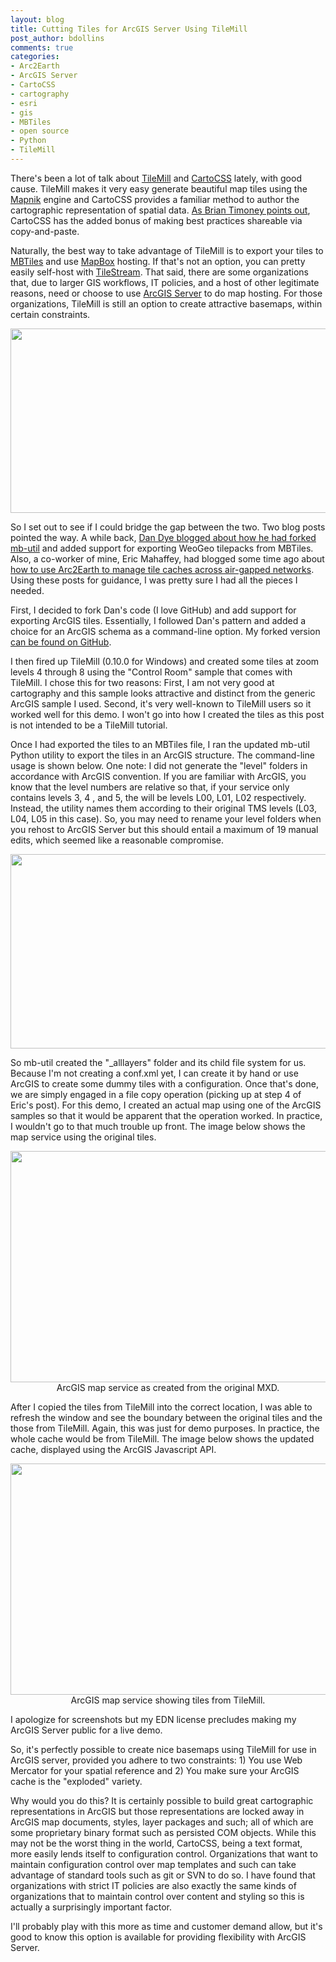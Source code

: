 ```yaml
---
layout: blog
title: Cutting Tiles for ArcGIS Server Using TileMill
post_author: bdollins
comments: true
categories:
- Arc2Earth
- ArcGIS Server
- CartoCSS
- cartography
- esri
- gis
- MBTiles
- open source
- Python
- TileMill
---
```


<p>There's been a lot of talk about <a href="http://mapbox.com/tilemill/" target="_blank">TileMill</a> and <a href="http://mapbox.com/tilemill/docs/manual/carto/" target="_blank">CartoCSS</a> lately, with good cause. TileMill makes it very easy generate beautiful map tiles using the <a href="http://mapnik.org/" target="_blank">Mapnik</a> engine and CartoCSS provides a familiar method to author the cartographic representation of spatial data. <a href="http://mapbrief.com/2012/09/27/gis-cartography-the-latest-best-opportunity-to-bridge-the-chasm/" target="_blank">As Brian Timoney points out</a>, CartoCSS has the added bonus of making best practices shareable via copy-and-paste.</p>

<p>Naturally, the best way to take advantage of TileMill is to export your tiles to <a href="https://github.com/mapbox/mbtiles-spec" target="_blank">MBTiles</a> and use <a href="http://mapbox.com/" target="_blank">MapBox</a> hosting. If that's not an option, you can pretty easily self-host with <a href="https://github.com/mapbox/tilestream" target="_blank">TileStream</a>. That said, there are some organizations that, due to larger GIS workflows, IT policies, and a host of other legitimate reasons, need or choose to use <a href="http://www.esri.com" target="_blank">ArcGIS Server</a> to do map hosting. For those organizations, TileMill is still an option to create attractive basemaps, within certain constraints.</p>

<img alt="" class="aligncenter size-full wp-image-2911" height="295" src="http://geobabble.files.wordpress.com/2012/10/tilemill_screen.png" title="tilemill_screen" width="640" />

So I set out to see if I could bridge the gap between the two. Two blog posts pointed the way. A while back, <a href="http://www.weogeo.com/blog/Create_WeoGeo_Tilepack_from_MBTiles_SQLite_database_with_mbutil.html" target="_blank">Dan Dye blogged about how he had forked mb-util</a> and added support for exporting WeoGeo tilepacks from MBTiles. Also, a co-worker of mine, Eric Mahaffey, had blogged some time ago about <a href="http://www.zekiah.com/index.php?q=blog/2011/08/03/using-arc2earth-tile-caching-across-air-gapped-networks" target="_blank">how to use Arc2Earth to manage tile caches across air-gapped networks</a>. Using these posts for guidance, I was pretty sure I had all the pieces I needed. <!--more-->

First, I decided to fork Dan's code (I love GitHub) and add support for exporting ArcGIS tiles. Essentially, I followed Dan's pattern and added a choice for an ArcGIS schema as a command-line option. My forked version <a href="https://github.com/geobabbler/mbutil" target="_blank">can be found on GitHub</a>.

I then fired up TileMill (0.10.0 for Windows) and created some tiles at zoom levels 4 through 8 using the "Control Room" sample that comes with TileMill. I chose this for two reasons: First, I am not very good at cartography and this sample looks attractive and distinct from the generic ArcGIS sample I used. Second, it's very well-known to TileMill users so it worked well for this demo. I won't go into how I created the tiles as this post is not intended to be a TileMill tutorial.

Once I had exported the tiles to an MBTiles file, I ran the updated mb-util Python utility to export the tiles in an ArcGIS structure. The command-line usage is shown below. One note: I did not generate the "level" folders in accordance with ArcGIS convention. If you are familiar with ArcGIS, you know that the level numbers are relative so that, if your service only contains levels 3, 4 , and 5, the will be levels L00, L01, L02 respectively. Instead, the utility names them according to their original TMS levels (L03, L04, L05 in this case). So, you may need to rename your level folders when you rehost to ArcGIS Server but this should entail a maximum of 19 manual edits, which seemed like a reasonable compromise.

<a href="http://geobabble.files.wordpress.com/2012/10/mbutil_cmd.png"><img alt="" class="aligncenter size-full wp-image-2897" height="311" src="http://geobabble.files.wordpress.com/2012/10/mbutil_cmd.png" title="mb-util usage" width="640" /></a>

So mb-util created the "_alllayers" folder and its child file system for us. Because I'm not creating a conf.xml yet, I can create it by hand or use ArcGIS to create some dummy tiles with a configuration. Once that's done, we are simply engaged in a file copy  operation (picking up at step 4 of Eric's post). For this demo, I created an actual map using one of the ArcGIS samples so that it would be apparent that the operation worked. In practice, I wouldn't go to that much trouble up front. The image below shows the map service using the original tiles.

<div style="text-align: center;"><a href="http://geobabble.files.wordpress.com/2012/10/arc_tilemill1.png"><img alt="" class="size-full wp-image-2901" height="370" src="http://geobabble.files.wordpress.com/2012/10/arc_tilemill1.png" title="ArcGIS map service before TileMill tiles" width="640" /></a> <div style="text-align: center;font-size: 14px;">ArcGIS map service as created from the original MXD.</div></div>

After I copied the tiles from TileMill into the correct location, I was able to refresh the window and see the boundary between the original tiles and the those from TileMill. Again, this was just for demo purposes. In practice, the whole cache would be from TileMill. The image below shows the updated cache, displayed using the ArcGIS Javascript API.

<div style="text-align: center;"><a href="http://geobabble.files.wordpress.com/2012/10/arc_tilemill2.png"><img alt="" class="size-full wp-image-2902" height="370" src="http://geobabble.files.wordpress.com/2012/10/arc_tilemill2.png" title="ArcGIS map service after TileMill tiles" width="640" /></a> <div style="text-align: center;font-size: 14px;">ArcGIS map service showing tiles from TileMill.</div></div>

I apologize for screenshots but my EDN license precludes making my ArcGIS Server public for a live demo.

So, it's perfectly possible to create nice basemaps using TileMill for use in ArcGIS server, provided you adhere to two constraints: 1) You use Web Mercator for your spatial reference and 2) You make sure your ArcGIS cache is the "exploded" variety.

Why would you do this? It is certainly possible to build great cartographic representations in ArcGIS but those representations are locked away in ArcGIS map documents, styles, layer packages and such; all of which are some proprietary binary format such as persisted COM objects. While this may not be the worst thing in the world, CartoCSS, being a text format, more easily lends itself to configuration control. Organizations that want to maintain configuration control over map templates and such can take advantage of standard tools such as git or SVN to do so. I have found that organizations with strict IT policies are also exactly the same kinds of organizations that to maintain control over content and styling so this is actually a surprisingly important factor.

I'll probably play with this more as time and customer demand allow, but it's good to know this option is available for providing flexibility with ArcGIS Server.
